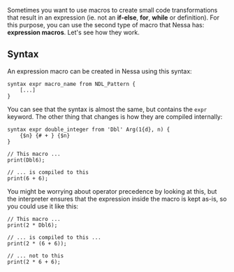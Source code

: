 Sometimes you want to use macros to create small code transformations that result in an expression (ie. not an **if-else**, **for**, **while** or definition). 
For this purpose, you can use the second type of macro that Nessa has: **expression macros**. Let's see how they work.

## Syntax

An expression macro can be created in Nessa using this syntax:

```
syntax expr macro_name from NDL_Pattern {
    [...]
}
```

You can see that the syntax is almost the same, but contains the `expr` keyword. The other thing that changes is how they are compiled
internally:

```
syntax expr double_integer from 'Dbl' Arg(1{d}, n) {
    {$n} {# + } {$n}
}

// This macro ...
print(Dbl6);

// ... is compiled to this
print(6 + 6);
```

You might be worrying about operator precedence by looking at this, but the interpreter ensures that the expression inside
the macro is kept as-is, so you could use it like this:

```
// This macro ...
print(2 * Dbl6);

// ... is compiled to this ...
print(2 * (6 + 6));

// ... not to this
print(2 * 6 + 6);
```